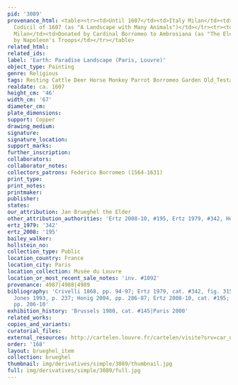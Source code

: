 ```yaml
---
pid: '3089'
provenance_html: <table><tr><td>Until 1607</td><td>Italy Milan</td><td>Borromeo Collection
  Codicil of 1607 (as "A Landscape with Many Animals")</td></tr><tr><td>1618</td><td>Italy
  Milan</td><td>Donated by Cardinal Borromeo to Ambrosiana (as "The Element of Earth")</td></tr><tr><td></td><td></td><td>Seized
  by Napoleon's Troops</td></tr></table>
related_html: 
related_ids: 
label: 'Earth: Paradise Landscape (Paris, Louvre)'
object_type: Painting
genre: Religious
tags: Resting Cattle Deer Horse Monkey Parrot Borromeo Garden Old_Testament Paradise
realdate: ca. 1607
height_cm: '46'
width_cm: '67'
diameter_cm: 
plate_dimensions: 
support: Copper
drawing_medium: 
signature: 
signature_location: 
support_marks: 
further_inscription: 
collaborators: 
collaborator_notes: 
collectors_patrons: Federico Borromeo (1564-1631)
print_type: 
print_notes: 
printmaker: 
publisher: 
states: 
our_attribution: Jan Brueghel the Elder
other_attribution_authorities: 'Ertz 2008-10, #195, Ertz 1979, #342, Honig database'
ertz_1979: '342'
ertz_2008: '195'
bailey_walker: 
hollstein_no: 
collection_type: Public
location_country: France
location_city: Paris
location_collection: Musée du Louvre
location_or_most_recent_sale_notes: 'inv. #1092'
provenance: 4987|4988|4989
bibliography: 'Crivelli 1868, pp. 94-97; Ertz 1979, cat. #342, fig. 315; Foucart 1981;
  Jones 1993, p. 237; Honig 2004, pp. 286-87; Ertz 2008-10, cat. #195; Corsato 2011,
  pp. 206-10'
exhibition_history: 'Brussels 1980, cat. #145|Paris 2000'
related_works: 
copies_and_variants: 
curatorial_files: 
external_resources: http://cartelen.louvre.fr/cartelen/visite?srv=car_not_frame&idNotice=4914&langue=en
order: '168'
layout: brueghel_item
collection: brueghel
thumbnail: img/derivatives/simple/3089/thumbnail.jpg
full: img/derivatives/simple/3089/full.jpg
---
```

